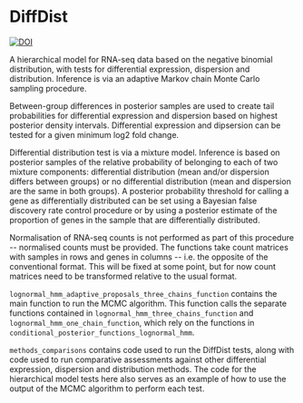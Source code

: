 # DiffDist
[![DOI](https://zenodo.org/badge/337280917.svg)](https://zenodo.org/badge/latestdoi/337280917)

A hierarchical model for RNA-seq data based on the negative binomial distribution, with tests for differential expression, dispersion and distribution. Inference is via an adaptive Markov chain Monte Carlo sampling procedure.

Between-group differences in posterior samples are used to create tail probabilities for differential expression and dispersion based on highest posterior density intervals. Differential expression and dipsersion can be tested for a given minimum log2 fold change.

Differential distribution test is via a mixture model. Inference is based on posterior samples of the relative probability of belonging to each of two mixture components: differential distribution (mean and/or dispersion differs between groups) or no differential distribution (mean and dispersion are the same in both groups). A posterior probability threshold for calling a gene as differentially distributed can be set using a Bayesian false discovery rate control procedure or by using a posterior estimate of the proportion of genes in the sample that are differentially distributed.

Normalisation of RNA-seq counts is not performed as part of this procedure -- normalised counts must be provided. The functions take count matrices with samples in rows and genes in columns -- i.e. the opposite of the conventional format. This will be fixed at some point, but for now count matrices need to be transformed relative to the usual format.

`lognormal_hmm_adaptive_proposals_three_chains_function` contains the main function to run the MCMC algorithm. This function calls the separate functions contained in `lognormal_hmm_three_chains_function` and `lognormal_hmm_one_chain_function`, which rely on the functions in `conditional_posterior_functions_lognormal_hmm`.

`methods_comparisons` contains code used to run the DiffDist tests, along with code used to run comparative assessments against other differential expression, dispersion and distribution methods. The code for the hierarchical model tests here also serves as an example of how to use the output of the MCMC algorithm to perform each test.
